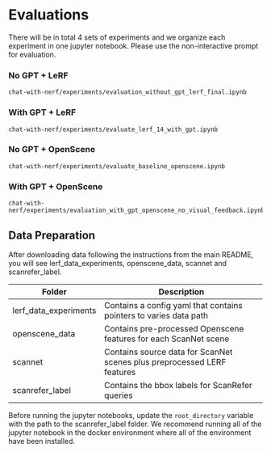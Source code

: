 # Evaluations

There will be in total 4 sets of experiments and we organize each experiment in one jupyter notebook. Please use the non-interactive prompt for evaluation.

### No GPT + LeRF

```
chat-with-nerf/experiments/evaluation_without_gpt_lerf_final.ipynb
```

### With GPT + LeRF

```
chat-with-nerf/experiments/evaluate_lerf_14_with_gpt.ipynb
```

### No GPT + OpenScene

```
chat-with-nerf/experiments/evaluate_baseline_openscene.ipynb
```

### With GPT + OpenScene

```
chat-with-nerf/experiments/evaluation_with_gpt_openscene_no_visual_feedback.ipynb
```

## Data Preparation

After downloading data following the instructions from the main README, you will see lerf_data_experiments, openscene_data, scannet and scanrefer_label.

| Folder                  | Description |
|-----------------------|-------------|
| lerf_data_experiments | Contains a config yaml that contains pointers to varies data path             |
| openscene_data        | Contains pre-processed Openscene features for each ScanNet scene            |
| scannet               | Contains source data for ScanNet scenes plus preprocessed LERF features     |
| scanrefer_label       | Contains the bbox labels for ScanRefer queries            |

Before running the jupyter notebooks, update the `root_directory` variable with the path to the scanrefer_label folder. We recommend running all of the jupyter notebook in the docker environment where all of the environment have been installed. 

